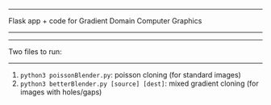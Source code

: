 *****
Flask app + code for Gradient Domain Computer Graphics
*****

*****
Two files to run:
****
1. `python3 poissonBlender.py`: poisson cloning (for standard images)
2. `python3 betterBlender.py [source] [dest]`: mixed gradient cloning (for images with holes/gaps)
